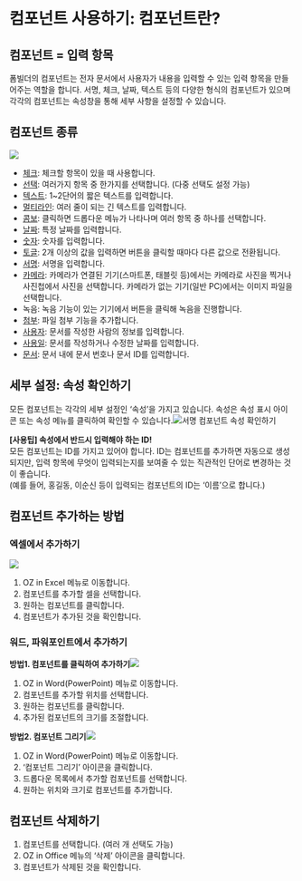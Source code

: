 # 컴포넌트 사용하기: 컴포넌트란?

## 컴포넌트 = 입력 항목

폼빌더의 컴포넌트는 전자 문서에서 사용자가 내용을 입력할 수 있는 입력 항목을 만들어주는 역할을 합니다. 서명, 체크, 날짜, 텍스트 등의 다양한 형식의 컴포넌트가 있으며 각각의 컴포넌트는 속성창을 통해 세부 사항을 설정할 수 있습니다.

## 컴포넌트 종류

![](https://www.eformsign.com/kr/support/wp-content/uploads/sites/5/2020/04/components-in-word.png)

* [체크](undefined.md): 체크할 항목이 있을 때 사용합니다.
* [선택](): 여러가지 항목 중 한가지를 선택합니다. \(다중 선택도 설정 가능\)
* [텍스트](): 1~2단어의 짧은 텍스트를 입력합니다.
* [멀티라인](): 여러 줄이 되는 긴 텍스트를 입력합니다.
* [콤보](undefined-1.md): 클릭하면 드롭다운 메뉴가 나타나며 여러 항목 중 하나를 선택합니다.
* [날짜](undefined-2.md): 특정 날짜를 입력합니다.
* [숫자](): 숫자를 입력합니다.
* [토글](undefined-3.md): 2개 이상의 값을 입력하면 버튼을 클릭할 때마다 다른 값으로 전환됩니다.
* [서명](): 서명을 입력합니다.
* [카메라](): 카메라가 연결된 기기\(스마트폰, 태블릿 등\)에서는 카메라로 사진을 찍거나 사진첩에서 사진을 선택합니다. 카메라가 없는 기기\(일반 PC\)에서는 이미지 파일을 선택합니다.
* 녹음: 녹음 기능이 있는 기기에서 버튼을 클릭해 녹음을 진행합니다.
* [첨부](): 파일 첨부 기능을 추가합니다.
* [사용자](): 문서를 작성한 사람의 정보를 입력합니다.
* [사용일](undefined-4.md): 문서를 작성하거나 수정한 날짜를 입력합니다.
* [문서](undefined-5.md): 문서 내에 문서 번호나 문서 ID를 입력합니다.

## 세부 설정: 속성 확인하기

모든 컴포넌트는 각각의 세부 설정인 ‘속성’을 가지고 있습니다. 속성은 속성 표시 아이콘 또는 속성 메뉴를 클릭하여 확인할 수 있습니다.![&#xC11C;&#xBA85; &#xCEF4;&#xD3EC;&#xB10C;&#xD2B8; &#xC18D;&#xC131; &#xD655;&#xC778;&#xD558;&#xAE30;](https://www.eformsign.com/kr/support/wp-content/uploads/sites/5/2020/01/checking-components-properties.png)

**\[사용팁\] 속성에서 반드시 입력해야 하는 ID!**  
모든 컴포넌트는 ID를 가지고 있어야 합니다. ID는 컴포넌트를 추가하면 자동으로 생성되지만, 입력 항목에 무엇이 입력되는지를 보여줄 수 있는 직관적인 단어로 변경하는 것이 좋습니다.  
\(예를 들어, 홍길동, 이순신 등이 입력되는 컴포넌트의 ID는 ‘이름’으로 합니다.\)

## 컴포넌트 추가하는 방법

### 엑셀에서 추가하기

![](https://www.eformsign.com/kr/support/wp-content/uploads/sites/5/2020/01/adding-components-in-excel.gif)

1. OZ in Excel 메뉴로 이동합니다.
2. 컴포넌트를 추가할 셀을 선택합니다.
3. 원하는 컴포넌트를 클릭합니다.
4. 컴포넌트가 추가된 것을 확인합니다.

### 워드, 파워포인트에서 추가하기

**방법1. 컴포넌트를 클릭하여 추가하기**![](https://www.eformsign.com/kr/support/wp-content/uploads/sites/5/2020/01/adding-components-in-word.gif)

1. OZ in Word\(PowerPoint\) 메뉴로 이동합니다.
2. 컴포넌트를 추가할 위치를 선택합니다.
3. 원하는 컴포넌트를 클릭합니다.
4. 추가된 컴포넌트의 크기를 조절합니다.

**방법2. 컴포넌트 그리기**![](https://www.eformsign.com/kr/support/wp-content/uploads/sites/5/2020/01/drawing-components-in-word.gif)

1. OZ in Word\(PowerPoint\) 메뉴로 이동합니다.
2. ‘컴포넌트 그리기’ 아이콘을 클릭합니다.
3. 드롭다운 목록에서 추가할 컴포넌트를 선택합니다.
4. 원하는 위치와 크기로 컴포넌트를 추가합니다.

## 컴포넌트 삭제하기

1. 컴포넌트를 선택합니다. \(여러 개 선택도 가능\)
2. OZ in Office 메뉴의 ‘삭제’ 아이콘을 클릭합니다.
3. 컴포넌트가 삭제된 것을 확인합니다.

